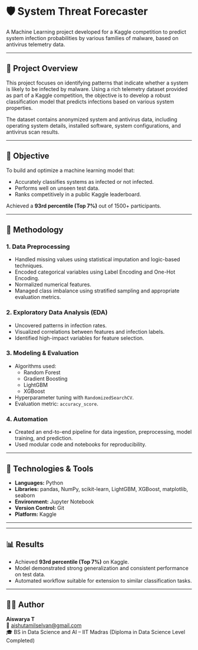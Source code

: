 # 🛡️ System Threat Forecaster

A Machine Learning project developed for a Kaggle competition to predict system infection probabilities by various families of malware, based on antivirus telemetry data.

---

## 📌 Project Overview

This project focuses on identifying patterns that indicate whether a system is likely to be infected by malware. Using a rich telemetry dataset provided as part of a Kaggle competition, the objective is to develop a robust classification model that predicts infections based on various system properties.

The dataset contains anonymized system and antivirus data, including operating system details, installed software, system configurations, and antivirus scan results.

---

## 🎯 Objective

To build and optimize a machine learning model that:
- Accurately classifies systems as infected or not infected.
- Performs well on unseen test data.
- Ranks competitively in a public Kaggle leaderboard.

Achieved a **93rd percentile (Top 7%)** out of 1500+ participants.

---

## 🧠 Methodology

### 1. **Data Preprocessing**
- Handled missing values using statistical imputation and logic-based techniques.
- Encoded categorical variables using Label Encoding and One-Hot Encoding.
- Normalized numerical features.
- Managed class imbalance using stratified sampling and appropriate evaluation metrics.

### 2. **Exploratory Data Analysis (EDA)**
- Uncovered patterns in infection rates.
- Visualized correlations between features and infection labels.
- Identified high-impact variables for feature selection.

### 3. **Modeling & Evaluation**
- Algorithms used:  
  - Random Forest  
  - Gradient Boosting  
  - LightGBM  
  - XGBoost  
- Hyperparameter tuning with `RandomizedSearchCV`.
- Evaluation metric: `accuracy_score`.

### 4. **Automation**
- Created an end-to-end pipeline for data ingestion, preprocessing, model training, and prediction.
- Used modular code and notebooks for reproducibility.

---

## 🧰 Technologies & Tools

- **Languages:** Python  
- **Libraries:** pandas, NumPy, scikit-learn, LightGBM, XGBoost, matplotlib, seaborn  
- **Environment:** Jupyter Notebook  
- **Version Control:** Git  
- **Platform:** Kaggle

---

---

## 📊 Results

- Achieved **93rd percentile (Top 7%)** on Kaggle.
- Model demonstrated strong generalization and consistent performance on test data.
- Automated workflow suitable for extension to similar classification tasks.

---

## 🙋‍♀️ Author

**Aiswarya T**  
📧 aishutamilselvan@gmail.com  
🎓 BS in Data Science and AI – IIT Madras (Diploma in Data Science Level Completed)  
